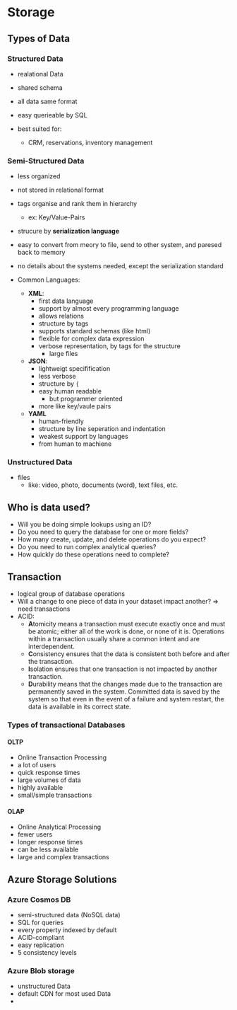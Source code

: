# Storage

## Types of Data

### Structured Data

- realational Data
- shared schema
- all data same format

- easy querieable by SQL
- best suited for:
  - CRM, reservations, inventory management

### Semi-Structured Data

- less organized
- not stored in relational format
- tags organise and rank them in hierarchy
  - ex: Key/Value-Pairs
- strucure by **serialization language**

- easy to convert from meory to file, send to other system, and paresed back to memory
- no details about the systems needed, except the serialization standard

- Common Languages:
  - **XML**:
    - first data language
    - support by almost every programming language
    - allows relations
    - structure by tags
    - supports standard schemas (like html)
    - flexible for complex data expression
    - verbose representation, by tags for the structure
      - large files
  - **JSON**:
    - lightweigt specifification
    - less verbose
    - structure by `{`
    - easy human readable
      - but programmer oriented
    - more like key/vaule pairs
  - **YAML**
    - human-friendly
    - structure by line seperation and indentation
    - weakest support by languages
    - from human to machiene

### Unstructured Data
- files
  - like: video, photo, documents (word), text files, etc.


## Who is data used?
- Will you be doing simple lookups using an ID?
- Do you need to query the database for one or more fields?
- How many create, update, and delete operations do you expect?
- Do you need to run complex analytical queries?
- How quickly do these operations need to complete?

## Transaction
- logical group of database operations
- Will a change to one piece of data in your dataset impact another? => need transactions
- ACID:
  - **A**tomicity means a transaction must execute exactly once and must be atomic; either all of the work is done, or none of it is. Operations within a transaction usually share a common intent and are interdependent.
  - **C**onsistency ensures that the data is consistent both before and after the transaction.
  - **I**solation ensures that one transaction is not impacted by another transaction.
  - **D**urability means that the changes made due to the transaction are permanently saved in the system. Committed data is saved by the system so that even in the event of a failure and system restart, the data is available in its correct state.

### Types of transactional Databases

#### OLTP 
- Online Transaction Processing
- a lot of users
- quick response times
- large volumes of data
- highly available
- small/simple transactions

#### OLAP
- Online Analytical Processing
- fewer users
- longer response times
- can be less available
- large and complex transactions


## Azure Storage Solutions

### Azure Cosmos DB
- semi-structured data (NoSQL data)
- SQL for queries 
- every property indexed by default
- ACID-compliant
- easy replication
- 5 consistency levels

### Azure Blob storage
- unstructured Data
- default CDN for most used Data
- 
